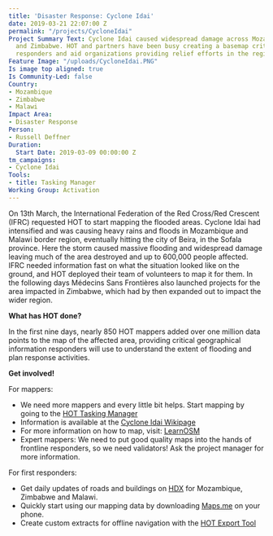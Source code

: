 ```yaml
---
title: 'Disaster Response: Cyclone Idai'
date: 2019-03-21 22:07:00 Z
permalink: "/projects/CycloneIdai"
Project Summary Text: Cyclone Idai caused widespread damage across Mozambique, Malawi
  and Zimbabwe. HOT and partners have been busy creating a basemap critical for first
  responders and aid organizations providing relief efforts in the region.
Feature Image: "/uploads/CycloneIdai.PNG"
Is image top aligned: true
Is Community-Led: false
Country:
- Mozambique
- Zimbabwe
- Malawi
Impact Area:
- Disaster Response
Person:
- Russell Deffner
Duration:
  Start Date: 2019-03-09 00:00:00 Z
tm_campaigns:
- Cyclone Idai
Tools:
- title: Tasking Manager
Working Group: Activation
---
```


On 13th March, the International Federation of the Red Cross/Red Crescent (IFRC) requested HOT to start mapping the flooded areas. Cyclone Idai had intensified and was causing heavy rains and floods in Mozambique and Malawi border region, eventually hitting the city of Beira, in the Sofala province. Here the storm caused massive flooding and widespread damage leaving much of the area destroyed and up to 600,000 people affected. IFRC needed information fast on what the situation looked like on the ground, and HOT deployed their team of volunteers to map it for them.
In the following days Médecins Sans Frontières also launched projects for the area impacted in Zimbabwe, which had by then expanded out to impact the wider region.

**What has HOT done?**

In the first nine days, nearly 850 HOT mappers added over one million data points to the map of the affected area, providing critical geographical information responders will use to understand the extent of flooding and plan response activities.

**Get involved!**

For mappers:

 * We need more mappers and every little bit helps. Start mapping by going to the [HOT Tasking Manager](https:tasks.hotosm.org)
 * Information is available at the [Cyclone Idai Wikipage](https://wiki.openstreetmap.org/wiki/Cyclone_Idai)
 * For more information on how to map, visit: [LearnOSM](LearnOSM.org)
 * Expert mappers: We need to put good quality maps into the hands of frontline responders, so we need validators! Ask the project manager for more information.

For first responders:

 * Get daily updates of roads and buildings on [HDX](https://data.humdata.org/) for Mozambique, Zimbabwe and Malawi.
 * Quickly start using our mapping data by downloading [Maps.me](https://maps.me/) on your phone.
* Create custom extracts for offline navigation with the [HOT Export Tool](https://export.hotosm.org/en/v3/)